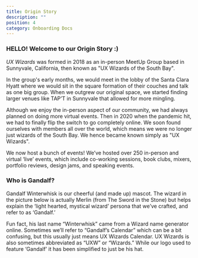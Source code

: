 ```yaml
---
title: Origin Story
description: ""
position: 4
category: Onboarding Docs
---
```

### HELLO! Welcome to our Origin Story :)

*UX Wizards* was formed in 2018 as an in-person MeetUp Group based in Sunnyvale, California, then known as "UX Wizards of the South Bay".

In the group's early months, we would meet in the lobby of the Santa Clara Hyatt where we would sit in the square formation of their couches and talk as one big group. When we outgrew our original space, we started finding larger venues like TAP’T in Sunnyvale that allowed for more mingling.

Although we enjoy the in-person aspect of our community, we had always planned on doing more virtual events. Then in 2020 when the pandemic hit, we had to finally flip the switch to go completely online. We soon found ourselves with members all over the world, which means we were no longer just wizards of the South Bay. We hence became known simply as "UX Wizards".

We now host a bunch of events! We’ve hosted over 250 in-person and virtual ‘live’ events, which include co-working sessions, book clubs, mixers, portfolio reviews, design jams, and speaking events.

### Who is Gandalf?

Gandalf Winterwhisk is our cheerful (and made up) mascot. The wizard in the picture below is actually Merlin (from The Sword in the Stone) but helps explain the ‘light hearted, mystical wizard’ persona that we’ve crafted, and refer to as ‘Gandalf.’

Fun fact, his last name “Winterwhisk” came from a Wizard name generator online. Sometimes we’ll refer to “Gandalf’s Calendar” which can be a bit confusing, but this usually just means UX Wizards Calendar. UX Wizards is also sometimes abbreviated as “UXW” or “Wizards.” While our logo used to feature ‘Gandalf’ it has been simplified to just be his hat.